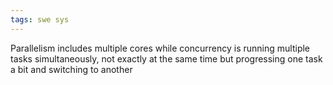 ```yaml
---
tags: swe sys  
---
```


Parallelism includes multiple cores while concurrency is running multiple tasks simultaneously, not exactly at the same time but progressing one task a bit and switching to another 